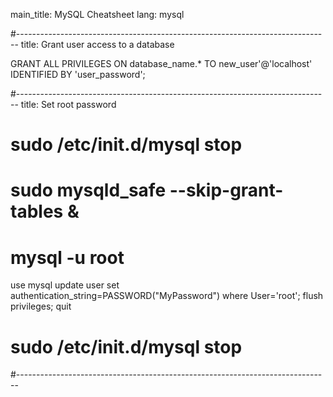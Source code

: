 main_title: MySQL Cheatsheet
lang: mysql

#------------------------------------------------------------------------------
title: Grant user access to a database

GRANT ALL PRIVILEGES ON database_name.* TO new_user'@'localhost' IDENTIFIED BY 'user_password';

#------------------------------------------------------------------------------
title: Set root password
# sudo /etc/init.d/mysql stop
# sudo mysqld_safe --skip-grant-tables &
# mysql -u root
  use mysql
  update user set authentication_string=PASSWORD("MyPassword") where User='root';
  flush privileges;
  quit

# sudo /etc/init.d/mysql stop
#------------------------------------------------------------------------------


